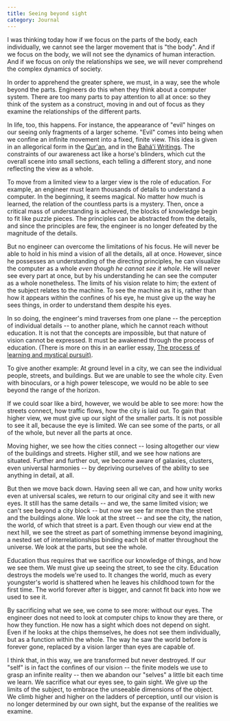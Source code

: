 ```yaml
---
title: Seeing beyond sight
category: Journal
---
```


I was thinking today how if we focus on the parts of the body, each
individually, we cannot see the larger movement that is "the body".  And
if we focus on the body, we will not see the dynamics of human
interaction.  And if we focus on only the relationships we see, we will
never comprehend the complex dynamics of society.

In order to apprehend the greater sphere, we must, in a way, see the
whole beyond the parts.  Engineers do this when they think about a
computer system.  There are too many parts to pay attention to all at
once: so they think of the system as a construct, moving in and out of
focus as they examine the relationships of the different parts.

In life, too, this happens.  For instance, the appearance of "evil"
hinges on our seeing only fragments of a larger scheme.  "Evil" comes
into being when we confine an infinite movement into a fixed, finite
view.  This idea is given in an allegorical form in the [Qur'an](http://www.islamic-awareness.org/Quran/Sources/BBarent.html), and in
the [Bahá'í Writings](http://www.northill.demon.co.uk/bahai/knowledg.htm).  The constraints of our awareness act like a
horse's blinders, which cut the overall scene into small sections, each
telling a different story, and none reflecting the view as a whole.

To move from a limited view to a larger view is the role of education.
For example, an engineer must learn thousands of details to understand a
computer.  In the beginning, it seems magical.  No matter how much is
learned, the relation of the countless parts is a mystery.  Then, once a
critical mass of understanding is achieved, the blocks of knowledge
begin to fit like puzzle pieces.  The principles can be abstracted from
the details, and since the principles are few, the engineer is no longer
defeated by the magnitude of the details.

But no engineer can overcome the limitations of his focus.  He will
never be able to hold in his mind a vision of all the details, all at
once.  However, since he possesses an understanding of the directing
principles, he can visualize the computer as a whole *even though he
cannot see it whole*.  He will never see every part at once, but by his
understanding he can see the computer as a whole nonetheless.  The
limits of his vision relate to him; the extent of the subject relates to
the machine.  To see the machine as it is, rather than how it appears
within the confines of his eye, he must give up the way he sees things,
in order to understand them despite his eyes.

In so doing, the engineer's mind traverses from one plane -- the
perception of individual details -- to another plane, which he cannot
reach without education.  It is not that the concepts are impossible,
but that nature of vision cannot be expressed.  It must be awakened
through the process of education.  (There is more on this in an earlier
essay, [The process of learning and mystical pursuit)](learning.and.mystical.pursuit).

To give another example: At ground level in a city, we can see the
individual people, streets, and buildings.  But we are unable to see the
whole city.  Even with binoculars, or a high power telescope, we would
no be able to see beyond the range of the horizon.

If we could soar like a bird, however, we would be able to see more: how
the streets connect, how traffic flows, how the city is laid out.  To
gain that higher view, we must give up our sight of the smaller parts.
It is not possible to see it all, because the eye is limited.  We can
see some of the parts, or all of the whole, but never all the parts at
once.

Moving higher, we see how the cities connect -- losing altogether our
view of the buildings and streets.  Higher still, and we see how nations
are situated.  Further and further out, we become aware of galaxies,
clusters, even universal harmonies -- by depriving ourselves of the
ability to see anything in detail, at all.

But then we move back down.  Having seen all we can, and how unity works
even at universal scales, we return to our original city and see it with
new eyes.  It still has the same details -- and we, the same limited
vision; we can't see beyond a city block -- but now we see far more than
the street and the buildings alone.  We look at the street -- and see
the city, the nation, the world, of which that street is a part.  Even
though our view end at the next hill, we see the street as part of
something immense beyond imagining, a nested set of interrelationships
binding each bit of matter throughout the universe.  We look at the
parts, but see the whole.

Education thus requires that we sacrifice our knowledge of things, and
how we see them.  We must give up seeing the street, to see the city.
Education destroys the models we're used to.  It changes the world, much
as every youngster's world is shattered when he leaves his childhood
town for the first time.  The world forever after is bigger, and cannot
fit back into how we used to see it.

By sacrificing what we see, we come to see more: without our eyes.  The
engineer does not need to look at computer chips to know they are there,
or how they function.  He now has a sight which does not depend on
sight.  Even if he looks at the chips themselves, he does not see them
individually, but as a function within the whole.  The way he saw the
world before is forever gone, replaced by a vision larger than eyes are
capable of.

I think that, in this way, we are transformed but never destroyed.  If
our "self" is in fact the confines of our vision -- the finite models we
use to grasp an infinite reality -- then we abandon our "selves" a
little bit each time we learn.  We sacrifice what our eyes see, to gain
sight.  We give up the limits of the subject, to embrace the unseeable
dimensions of the object.  We climb higher and higher on the ladders of
perception, until our vision is no longer determined by our own sight,
but the expanse of the realities we examine.


